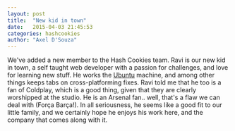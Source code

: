 ```yaml
---
layout: post
title:  "New kid in town"
date:   2015-04-03 21:45:53
categories: hashcookies
author: "Axel D'Souza"
---
```


We've added a new member to the Hash Cookies team. Ravi is our new kid in town, a self taught web developer with a passion for challenges, and love for learning new stuff. He works the [Ubuntu](http://ubuntu.com) machine, and among other things keeps tabs on cross-platforming fixes. Ravi told me that he too is a fan of Coldplay, which is a good thing, given that they are clearly worshipped at the studio. He is an Arsenal fan.. well, that's a flaw we can deal with (Força Barça!). In all seriousness, he seems like a good fit to our little family, and we certainly hope he enjoys his work here, and the company that comes along with it.